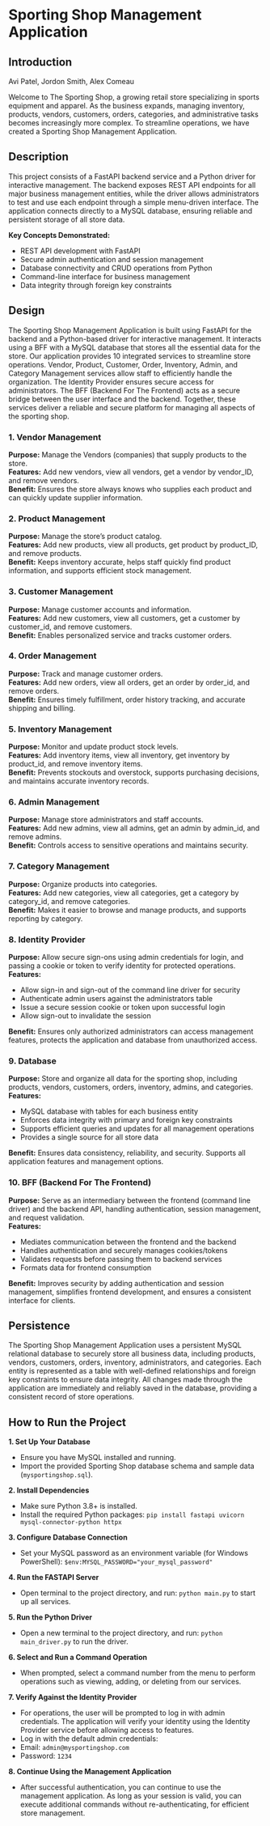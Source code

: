 # Sporting Shop Management Application

## Introduction

Avi Patel, Jordon Smith, Alex Comeau


Welcome to The Sporting Shop, a growing retail store specializing in sports equipment and apparel. As the business expands, managing inventory, products, vendors, customers, orders, categories, and administrative tasks becomes increasingly more complex. To streamline operations, we have created a Sporting Shop Management Application.


## Description

This project consists of a FastAPI backend service and a Python driver for interactive management. The backend exposes REST API endpoints for all major business management entities, while the driver allows administrators to test and use each endpoint through a simple menu-driven interface. The application connects directly to a MySQL database, ensuring reliable and persistent storage of all store data.

**Key Concepts Demonstrated:**
- REST API development with FastAPI
- Secure admin authentication and session management
- Database connectivity and CRUD operations from Python
- Command-line interface for business management
- Data integrity through foreign key constraints

## Design

The Sporting Shop Management Application is built using FastAPI for the backend and a Python-based driver for interactive management. It interacts using a BFF with a MySQL database that stores all the essential data for the store. Our application provides 10 integrated services to streamline store operations. Vendor, Product, Customer, Order, Inventory, Admin, and Category Management services allow staff to efficiently handle the organization. The Identity Provider ensures secure access for administrators. The BFF (Backend For The Frontend) acts as a secure bridge between the user interface and the backend. Together, these services deliver a reliable and secure platform for managing all aspects of the sporting shop.

### 1. Vendor Management
**Purpose:** Manage the Vendors (companies) that supply products to the store.  
**Features:** Add new vendors, view all vendors, get a vendor by vendor_ID, and remove vendors.  
**Benefit:** Ensures the store always knows who supplies each product and can quickly update supplier information.

### 2. Product Management
**Purpose:** Manage the store’s product catalog.  
**Features:** Add new products, view all products, get product by product_ID, and remove products.  
**Benefit:** Keeps inventory accurate, helps staff quickly find product information, and supports efficient stock management.

### 3. Customer Management
**Purpose:** Manage customer accounts and information.  
**Features:** Add new customers, view all customers, get a customer by customer_id, and remove customers.  
**Benefit:** Enables personalized service and tracks customer orders.

### 4. Order Management
**Purpose:** Track and manage customer orders.  
**Features:** Add new orders, view all orders, get an order by order_id, and remove orders.  
**Benefit:** Ensures timely fulfillment, order history tracking, and accurate shipping and billing.

### 5. Inventory Management
**Purpose:** Monitor and update product stock levels.  
**Features:** Add inventory items, view all inventory, get inventory by product_id, and remove inventory items.  
**Benefit:** Prevents stockouts and overstock, supports purchasing decisions, and maintains accurate inventory records.

### 6. Admin Management
**Purpose:** Manage store administrators and staff accounts.  
**Features:** Add new admins, view all admins, get an admin by admin_id, and remove admins.  
**Benefit:** Controls access to sensitive operations and maintains security.

### 7. Category Management
**Purpose:** Organize products into categories.  
**Features:** Add new categories, view all categories, get a category by category_id, and remove categories.  
**Benefit:** Makes it easier to browse and manage products, and supports reporting by category.

### 8. Identity Provider
**Purpose:** Allow secure sign-ons using admin credentials for login, and passing a cookie or token to verify identity for protected operations.  
**Features:**  
- Allow sign-in and sign-out of the command line driver for security  
- Authenticate admin users against the administrators table  
- Issue a secure session cookie or token upon successful login  
- Allow sign-out to invalidate the session
  
**Benefit:** Ensures only authorized administrators can access management features, protects the application and database from unauthorized access.

### 9. Database
**Purpose:** Store and organize all data for the sporting shop, including products, vendors, customers, orders, inventory, admins, and categories.  
**Features:**  
- MySQL database with tables for each business entity  
- Enforces data integrity with primary and foreign key constraints  
- Supports efficient queries and updates for all management operations  
- Provides a single source for all store data
  
**Benefit:** Ensures data consistency, reliability, and security. Supports all application features and management options.

### 10. BFF (Backend For The Frontend)
**Purpose:** Serve as an intermediary between the frontend (command line driver) and the backend API, handling authentication, session management, and request validation.  
**Features:**  
- Mediates communication between the frontend and the backend  
- Handles authentication and securely manages cookies/tokens  
- Validates requests before passing them to backend services  
- Formats data for frontend consumption
  
**Benefit:** Improves security by adding authentication and session management, simplifies frontend development, and ensures a consistent interface for clients.


## Persistence

The Sporting Shop Management Application uses a persistent MySQL relational database to securely store all business data, including products, vendors, customers, orders, inventory, administrators, and categories. Each entity is represented as a table with well-defined relationships and foreign key constraints to ensure data integrity. All changes made through the application are immediately and reliably saved in the database, providing a consistent record of store operations.


## How to Run the Project

**1. Set Up Your Database**
- Ensure you have MySQL installed and running.
- Import the provided Sporting Shop database schema and sample data (`mysportingshop.sql`).

**2. Install Dependencies**
- Make sure Python 3.8+ is installed.
- Install the required Python packages: `pip install fastapi uvicorn mysql-connector-python httpx`


**3. Configure Database Connection**
- Set your MySQL password as an environment variable (for Windows PowerShell):  `$env:MYSQL_PASSWORD="your_mysql_password"`

**4. Run the FASTAPI Server**
- Open terminal to the project directory, and run: `python main.py` to start up all services. 

**5. Run the Python Driver**
- Open a new terminal to the project directory, and run: `python main_driver.py` to run the driver.

**6. Select and Run a Command Operation** 
- When prompted, select a command number from the menu to perform operations such as viewing, adding, or deleting from our services.

**7. Verify Against the Identity Provider**
- For operations, the user will be prompted to log in with admin credentials. The application will verify your identity using the Identity Provider service before allowing access to features.
- Log in with the default admin credentials: 
- Email: `admin@mysportingshop.com`
- Password: `1234`

**8. Continue Using the Management Application**
- After successful authentication, you can continue to use the management application. As long as your session is valid, you can execute additional commands without re-authenticating, for efficient store management.  
